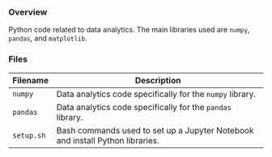 ### Overview

Python code related to data analytics.  The main libraries used are `numpy`, `pandas`, and `matplotlib`.

### Files

| Filename          | Description                                                                   |
|-------------------|-------------------------------------------------------------------------------|
| `numpy`           | Data analytics code specifically for the `numpy` library.                     |
| `pandas`          | Data analytics code specifically for the `pandas` library.                    |
| `setup.sh`        | Bash commands used to set up a Jupyter Notebook and install Python libraries. |